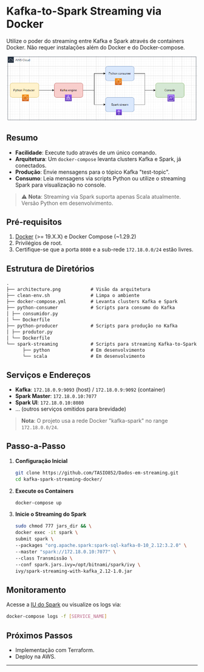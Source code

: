 # Kafka-to-Spark Streaming via Docker

Utilize o poder do streaming entre Kafka e Spark através de containers Docker. Não requer instalações além do Docker e do Docker-compose.

![Arquitetura](architecture.png)

## Resumo

- **Facilidade**: Execute tudo através de um único comando.
- **Arquitetura**: Um `docker-compose` levanta clusters Kafka e Spark, já conectados.
- **Produção**: Envie mensagens para o tópico Kafka "test-topic".
- **Consumo**: Leia mensagens via scripts Python ou utilize o streaming Spark para visualização no console.

> ⚠️ **Nota**: Streaming via Spark suporta apenas Scala atualmente. Versão Python em desenvolvimento.

## Pré-requisitos

1. [Docker](https://docs.docker.com/engine/install/ubuntu/) (>= 19.X.X) e Docker Compose (~1.29.2)
2. Privilégios de root.
3. Certifique-se que a porta `8080` e a sub-rede `172.18.0.0/24` estão livres.

## Estrutura de Diretórios

```
.
├── architecture.png           # Visão da arquitetura
├── clean-env.sh               # Limpa o ambiente
├── docker-compose.yml         # Levanta clusters Kafka e Spark
├── python-consumer            # Scripts para consumo do Kafka
│ ├── consumidor.py
│ └── Dockerfile
├── python-producer            # Scripts para produção no Kafka
│ ├── produtor.py
│ └── Dockerfile
└── spark-streaming            # Scripts para streaming Kafka-to-Spark
      ├── python               # Em desenvolvimento
      └── scala                # Em desenvolvimento
```

## Serviços e Endereços

- **Kafka**: `172.18.0.9:9093` (host) / `172.18.0.9:9092` (container)
- **Spark Master**: `172.18.0.10:7077`
- **Spark UI**: `172.18.0.10:8080`
- ... (outros serviços omitidos para brevidade)

> **Nota**: O projeto usa a rede Docker "kafka-spark" no range `172.18.0.0/24`.

## Passo-a-Passo

1. **Configuração Inicial**

   ```bash
   git clone https://github.com/TASIO852/Dados-em-streaming.git
   cd kafka-spark-streaming-docker/
   ```

2. **Execute os Containers**

   ```bash
   docker-compose up
   ```

3. **Inicie o Streaming do Spark**

   ```bash
   sudo chmod 777 jars_dir && \
   docker exec -it spark \
   submit spark \
   --packages "org.apache.spark:spark-sql-kafka-0-10_2.12:3.2.0" \
   --master "spark://172.18.0.10:7077" \
   --class Transmissão \
   --conf spark.jars.ivy=/opt/bitnami/spark/ivy \
   ivy/spark-streaming-with-kafka_2.12-1.0.jar
   ```

## Monitoramento

Acesse a [IU do Spark](http://172.18.0.10:8080) ou visualize os logs via:

```bash
docker-compose logs -f [SERVICE_NAME]
```

## Próximos Passos

- Implementação com Terraform.
- Deploy na AWS.

---
